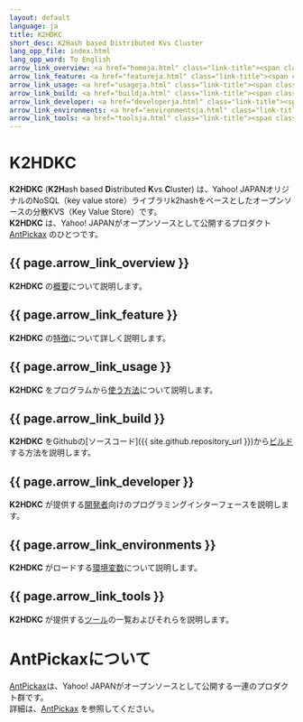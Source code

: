 ```yaml
---
layout: default
language: ja
title: K2HDKC
short_desc: K2Hash based Distributed Kvs Cluster
lang_opp_file: index.html
lang_opp_word: To English
arrow_link_overview: <a href="homeja.html" class="link-title"><span class="arrow-base link-arrow-right"></span>概要</a>
arrow_link_feature: <a href="featureja.html" class="link-title"><span class="arrow-base link-arrow-right"></span>特徴</a>
arrow_link_usage: <a href="usageja.html" class="link-title"><span class="arrow-base link-arrow-right"></span>使い方</a>
arrow_link_build: <a href="buildja.html" class="link-title"><span class="arrow-base link-arrow-right"></span>ビルド</a>
arrow_link_developer: <a href="developerja.html" class="link-title"><span class="arrow-base link-arrow-right"></span>開発者</a>
arrow_link_environments: <a href="environmentsja.html" class="link-title"><span class="arrow-base link-arrow-right"></span>環境変数</a>
arrow_link_tools: <a href="toolsja.html" class="link-title"><span class="arrow-base link-arrow-right"></span>ツール</a>
---
```


# **K2HDKC**
**K2HDKC** (**K2H**ash based **D**istributed **K**vs **C**luster) は、Yahoo! JAPANオリジナルのNoSQL（key value store）ライブラリk2hashをベースとしたオープンソースの分散KVS（Key Value Store）です。  
**K2HDKC** は、Yahoo! JAPANがオープンソースとして公開するプロダクト [AntPickax](https://antpick.ax/indexja.html) のひとつです。

## {{ page.arrow_link_overview }}
**K2HDKC** の[概要](homeja.html)について説明します。  

## {{ page.arrow_link_feature }}
**K2HDKC** の[特徴](featureja.html)について詳しく説明します。  

## {{ page.arrow_link_usage }}
**K2HDKC** をプログラムから[使う方法](usageja.html)について説明します。  

## {{ page.arrow_link_build }}
**K2HDKC** をGithubの[ソースコード]({{ site.github.repository_url }})から[ビルド](buildja.html)する方法を説明します。

## {{ page.arrow_link_developer }}
**K2HDKC** が提供する[開発者](developerja.html)向けのプログラミングインターフェースを説明します。

## {{ page.arrow_link_environments }}
**K2HDKC** がロードする[環境変数](environmentsja.html)について説明します。

## {{ page.arrow_link_tools }}
**K2HDKC** が提供する[ツール](toolsja.html)の一覧およびそれらを説明します。

# **AntPickaxについて**
[AntPickax](https://antpick.ax/indexja.html)は、Yahoo! JAPANがオープンソースとして公開する一連のプロダクト群です。  
詳細は、[AntPickax](https://antpick.ax/indexja.html) を参照してください。

